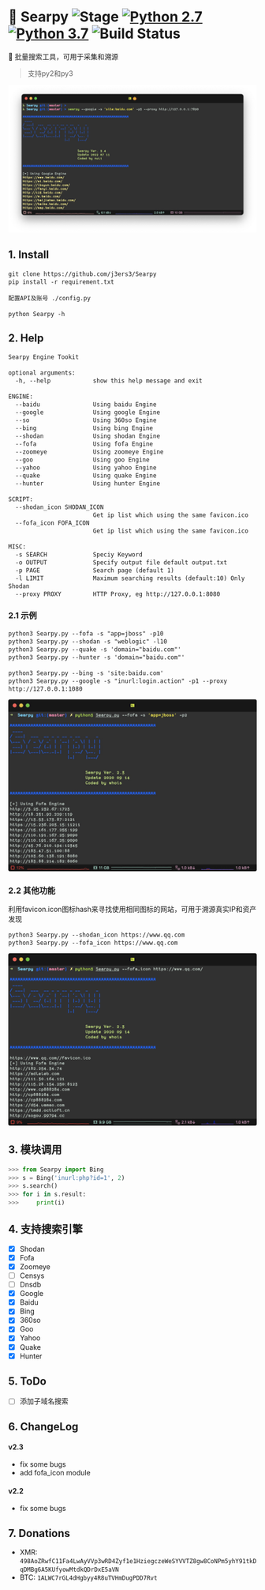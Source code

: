 # 🥀 Searpy ![Stage](https://img.shields.io/badge/Release-STABLE-brightgreen.svg) [![Python 2.7](https://img.shields.io/badge/Python-2.7-yellow.svg)](http://www.python.org/download/) [![Python 3.7](https://img.shields.io/badge/Python-3.7-yellow.svg)](http://www.python.org/download/) ![Build Status](https://img.shields.io/badge/Version-2.3-red.svg)

🔧 批量搜索工具，可用于采集和溯源

> 支持py2和py3

![](media/16576896459839.jpg)



## 1. Install
```
git clone https://github.com/j3ers3/Searpy
pip install -r requirement.txt

配置API及账号 ./config.py

python Searpy -h
```


## 2. Help
```
Searpy Engine Tookit

optional arguments:
  -h, --help            show this help message and exit

ENGINE:
  --baidu               Using baidu Engine
  --google              Using google Engine
  --so                  Using 360so Engine
  --bing                Using bing Engine
  --shodan              Using shodan Engine
  --fofa                Using fofa Engine
  --zoomeye             Using zoomeye Engine
  --goo                 Using goo Engine
  --yahoo               Using yahoo Engine
  --quake               Using quake Engine
  --hunter              Using hunter Engine

SCRIPT:
  --shodan_icon SHODAN_ICON
                        Get ip list which using the same favicon.ico
  --fofa_icon FOFA_ICON
                        Get ip list which using the same favicon.ico

MISC:
  -s SEARCH             Speciy Keyword
  -o OUTPUT             Specify output file default output.txt
  -p PAGE               Search page (default 1)
  -l LIMIT              Maximum searching results (default:10) Only Shodan
  --proxy PROXY         HTTP Proxy, eg http://127.0.0.1:8080
```

### 2.1 示例
```
python3 Searpy.py --fofa -s "app=jboss" -p10
python3 Searpy.py --shodan -s "weblogic" -l10 
python3 Searpy.py --quake -s 'domain="baidu.com"'
python3 Searpy.py --hunter -s 'domain="baidu.com"'

python3 Searpy.py --bing -s 'site:baidu.com'
python3 Searpy.py --google -s "inurl:login.action" -p1 --proxy http://127.0.0.1:1080

```

![-w762](media/16001347790190.jpg)


###  2.2 其他功能
利用favicon.icon图标hash来寻找使用相同图标的网站，可用于溯源真实IP和资产发现

```
python3 Searpy.py --shodan_icon https://www.qq.com
python3 Searpy.py --fofa_icon https://www.qq.com
```

![截屏2020-09-15 09.44.36](media/%E6%88%AA%E5%B1%8F2020-09-15%2009.44.36.png)


## 3. 模块调用
```python
>>> from Searpy import Bing
>>> s = Bing('inurl:php?id=1', 2)
>>> s.search()
>>> for i in s.result:
>>>     print(i)
```

## 4. 支持搜索引擎
- [x] Shodan
- [x] Fofa
- [x] Zoomeye
- [ ] Censys
- [ ] Dnsdb
- [x] Google
- [x] Baidu
- [x] Bing
- [x] 360so
- [x] Goo
- [x] Yahoo
- [x] Quake
- [x] Hunter

## 5. ToDo
- [ ] 添加子域名搜索

## 6. ChangeLog
#### v2.3 
- fix some bugs
- add fofa_icon module

#### v2.2 
- fix some bugs

## 7. Donations
* XMR: `498AoZRwfC11Fa4LwAyVVp3wRD4Zyf1e1HziegczeWeSYVVTZ8gw8CoNPm5yhY91tkDqDMBg6A5KUfyowMtdkQDrDxE5aVN`
* BTC: `1ALWC7rGL4dHgbyy4R8uTVHmDugPDD7Rvt`

